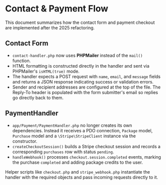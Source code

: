 # Contact & Payment Flow

This document summarizes how the contact form and payment checkout are implemented after the 2025 refactoring.

## Contact Form

- `contact-handler.php` now uses **PHPMailer** instead of the `mail()` function.
- HTML formatting is constructed directly in the handler and sent via PHPMailer's
  `isHTML(true)` mode.
- The handler expects a POST request with `name`, `email`, and `message` fields
  and returns a JSON response indicating success or validation errors.
- Sender and recipient addresses are configured at the top of the file. The
  Reply-To header is populated with the form submitter's email so replies go
  directly back to them.

## PaymentHandler

- `app/Payment/PaymentHandler.php` no longer creates its own dependencies. Instead it
  receives a PDO connection, `Package` model, `Purchase` model and a
  `\Stripe\StripeClient` instance via the constructor.
- `createCheckoutSession()` builds a Stripe checkout session and records a
  corresponding `purchases` row with status `pending`.
- `handleWebhook()` processes `checkout.session.completed` events, marking the
  purchase `completed` and adding package credits to the user.

Helper scripts like `checkout.php` and `stripe_webhook.php` instantiate the
handler with the required objects and pass incoming requests directly to it.
